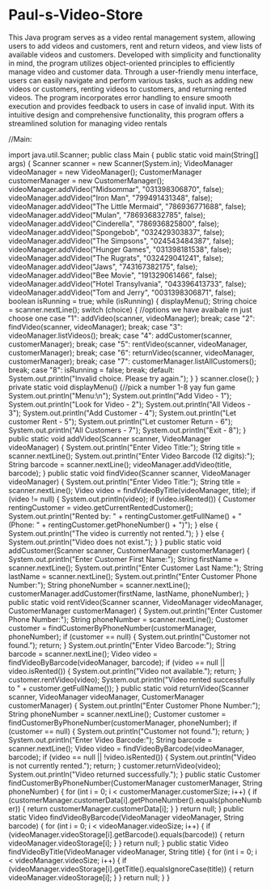 # Paul-s-Video-Store
This Java program serves as a video rental management system, allowing users to add videos and customers, rent and return videos, and view lists of available videos and customers. Developed with simplicity and functionality in mind, the program utilizes object-oriented principles to efficiently manage video and customer data. Through a user-friendly menu interface, users can easily navigate and perform various tasks, such as adding new videos or customers, renting videos to customers, and returning rented videos. The program incorporates error handling to ensure smooth execution and provides feedback to users in case of invalid input. With its intuitive design and comprehensive functionality, this program offers a streamlined solution for managing video rentals

//Main: 

import java.util.Scanner;
public class Main {
    public static void main(String[] args) {
        Scanner scanner = new Scanner(System.in);
        VideoManager videoManager = new VideoManager();
        CustomerManager customerManager = new CustomerManager();
        videoManager.addVideo("Midsommar", "031398306870", false);
        videoManager.addVideo("Iron Man", "799491431348", false);
        videoManager.addVideo("The Little Mermaid", "786936771688", false);
        videoManager.addVideo("Mulan", "786936832785", false);
        videoManager.addVideo("Cinderella", "786936825800", false);
        videoManager.addVideo("Spongebob", "032429303837", false);
        videoManager.addVideo("The Simpsons", "024543484387", false);
        videoManager.addVideo("Hunger Games", "031398181538", false);
        videoManager.addVideo("The Rugrats", "032429041241", false);
        videoManager.addVideo("Jaws", "743167382175", false);
        videoManager.addVideo("Bee Movie", "191329061466", false);
        videoManager.addVideo("Hotel Transylvania", "043396413733", false);
        videoManager.addVideo("Tom and Jerry", "0031398306871", false);
        boolean isRunning = true;
        while (isRunning) {
            displayMenu();
            String choice = scanner.nextLine();
            switch (choice) { //options we have avaibale rn just choose one 
                case "1":
                    addVideo(scanner, videoManager);
                    break;
                case "2":
                    findVideo(scanner, videoManager);
                    break;
                case "3":
                    videoManager.listVideos();
                    break;
                case "4":
                    addCustomer(scanner, customerManager);
                    break;
                case "5":
                    rentVideo(scanner, videoManager, customerManager);
                    break;
                case "6":
                    returnVideo(scanner, videoManager, customerManager);
                    break;
                case "7":
                    customerManager.listAllCustomers();
                    break;
                case "8":
                    isRunning = false;
                    break;
                default:
                    System.out.println("Invalid choice. Please try again.");
            }
        }
        scanner.close();
    }
    private static void displayMenu() {//pick a number 1-8 yay fun game 
        System.out.println("Menu:\n");
        System.out.println("Add Video - 1");
        System.out.println("Look for Video - 2");
        System.out.println("All Videos - 3");
        System.out.println("Add Customer - 4");
        System.out.println("Let customer Rent - 5");
        System.out.println("Let customer Return - 6");
        System.out.println("All Customers - 7");
        System.out.println("Exit - 8");
    }
    public static void addVideo(Scanner scanner, VideoManager videoManager) {
        System.out.println("Enter Video Title:");
        String title = scanner.nextLine();
        System.out.println("Enter Video Barcode (12 digits):");
        String barcode = scanner.nextLine();
        videoManager.addVideo(title, barcode);
    }
    public static void findVideo(Scanner scanner, VideoManager videoManager) {
        System.out.println("Enter Video Title:");
        String title = scanner.nextLine();
        Video video = findVideoByTitle(videoManager, title);
            if (video != null) {
                System.out.println(video);
                if (video.isRented()) {
                    Customer rentingCustomer = video.getCurrentRentedCustomer();
                    System.out.println("Rented by: " + rentingCustomer.getFullName() + " (Phone: " + rentingCustomer.getPhoneNumber() + ")");
                } else {
                    System.out.println("The video is currently not rented.");
                }
            } else {
                System.out.println("Video does not exist.");
            }
        }
    public static void addCustomer(Scanner scanner, CustomerManager customerManager) {
        System.out.println("Enter Customer First Name:");
        String firstName = scanner.nextLine();
        System.out.println("Enter Customer Last Name:");
        String lastName = scanner.nextLine();
        System.out.println("Enter Customer Phone Number:");
        String phoneNumber = scanner.nextLine();
        customerManager.addCustomer(firstName, lastName, phoneNumber);
    }
    public static void rentVideo(Scanner scanner, VideoManager videoManager, CustomerManager customerManager) {
        System.out.println("Enter Customer Phone Number:");
        String phoneNumber = scanner.nextLine();
        Customer customer = findCustomerByPhoneNumber(customerManager, phoneNumber);
        if (customer == null) {
            System.out.println("Customer not found.");
            return;
        }
        System.out.println("Enter Video Barcode:");
        String barcode = scanner.nextLine();
        Video video = findVideoByBarcode(videoManager, barcode);
        if (video == null || video.isRented()) {
            System.out.println("Video not available.");
            return;
        }
        customer.rentVideo(video);
        System.out.println("Video rented successfully to " + customer.getFullName());
    }
    public static void returnVideo(Scanner scanner, VideoManager videoManager, CustomerManager customerManager) {
        System.out.println("Enter Customer Phone Number:");
        String phoneNumber = scanner.nextLine();
        Customer customer = findCustomerByPhoneNumber(customerManager, phoneNumber);
        if (customer == null) {
            System.out.println("Customer not found.");
            return;
        }
        System.out.println("Enter Video Barcode:");
        String barcode = scanner.nextLine();
        Video video = findVideoByBarcode(videoManager, barcode);
        if (video == null || !video.isRented()) {
            System.out.println("Video is not currently rented.");
            return;
        }
        customer.returnVideo(video);
        System.out.println("Video returned successfully.");
    }
    public static Customer findCustomerByPhoneNumber(CustomerManager customerManager, String phoneNumber) {
        for (int i = 0; i < customerManager.customerSize; i++) {
            if (customerManager.customerData[i].getPhoneNumber().equals(phoneNumber)) {
                return customerManager.customerData[i];
            }
        }
        return null;
    }
    public static Video findVideoByBarcode(VideoManager videoManager, String barcode) {
        for (int i = 0; i < videoManager.videoSize; i++) {
            if (videoManager.videoStorage[i].getBarcode().equals(barcode)) {
                return videoManager.videoStorage[i];
            }
        }
        return null;
    }
    public static Video findVideoByTitle(VideoManager videoManager, String title) {
        for (int i = 0; i < videoManager.videoSize; i++) {
            if (videoManager.videoStorage[i].getTitle().equalsIgnoreCase(title)) {
                return videoManager.videoStorage[i];
            }
        }
        return null;
    }
}
